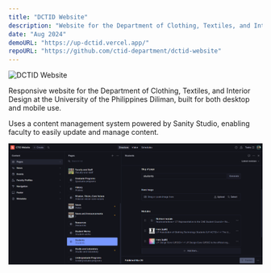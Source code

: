 ```yaml
---
title: "DCTID Website"
description: "Website for the Department of Clothing, Textiles, and Interior Design."
date: "Aug 2024"
demoURL: "https://up-dctid.vercel.app/"
repoURL: "https://github.com/ctid-department/dctid-website"
---
```


![DCTID Website](/dctid-website.png)

Responsive website for the Department of Clothing, Textiles, and Interior Design at the University of the Philippines Diliman, built for both desktop and mobile use.

Uses a content management system powered by Sanity Studio, enabling faculty to easily update and manage content.

![Sanity Studio UI](sanity-studio.png)
